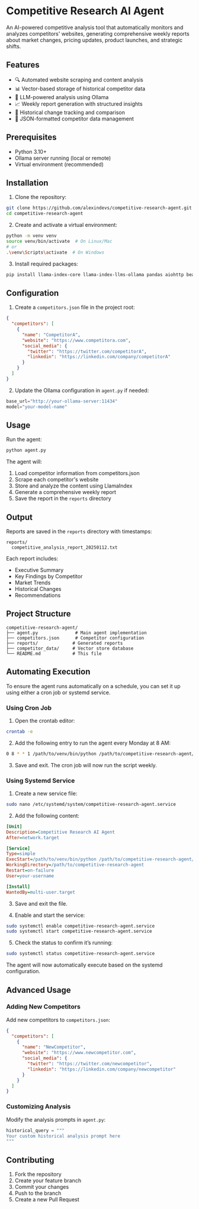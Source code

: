 # Competitive Research AI Agent

An AI-powered competitive analysis tool that automatically monitors and analyzes competitors' websites, generating comprehensive weekly reports about market changes, pricing updates, product launches, and strategic shifts.

## Features

- 🔍 Automated website scraping and content analysis
- 📊 Vector-based storage of historical competitor data
- 🤖 LLM-powered analysis using Ollama
- 📈 Weekly report generation with structured insights
- 🔄 Historical change tracking and comparison
- 📝 JSON-formatted competitor data management

## Prerequisites

- Python 3.10+
- Ollama server running (local or remote)
- Virtual environment (recommended)

## Installation

1. Clone the repository:
```bash
git clone https://github.com/alexindevs/competitive-research-agent.git
cd competitive-research-agent
```

2. Create and activate a virtual environment:
```bash
python -m venv venv
source venv/bin/activate  # On Linux/Mac
# or
.\venv\Scripts\activate  # On Windows
```

3. Install required packages:
```bash
pip install llama-index-core llama-index-llms-ollama pandas aiohttp beautifulsoup4 llama-index-embeddings-ollama
```

## Configuration

1. Create a `competitors.json` file in the project root:
```json
{
  "competitors": [
    {
      "name": "CompetitorA",
      "website": "https://www.competitora.com",
      "social_media": {
        "twitter": "https://twitter.com/competitorA",
        "linkedin": "https://linkedin.com/company/competitorA"
      }
    }
  ]
}
```

2. Update the Ollama configuration in `agent.py` if needed:
```python
base_url="http://your-ollama-server:11434"
model="your-model-name"
```

## Usage

Run the agent:
```bash
python agent.py
```

The agent will:
1. Load competitor information from competitors.json
2. Scrape each competitor's website
3. Store and analyze the content using LlamaIndex
4. Generate a comprehensive weekly report
5. Save the report in the `reports` directory

## Output

Reports are saved in the `reports` directory with timestamps:
```
reports/
  competitive_analysis_report_20250112.txt
```

Each report includes:
- Executive Summary
- Key Findings by Competitor
- Market Trends
- Historical Changes
- Recommendations

## Project Structure

```
competitive-research-agent/
├── agent.py              # Main agent implementation
├── competitors.json      # Competitor configuration
├── reports/             # Generated reports
├── competitor_data/     # Vector store database
└── README.md            # This file
```

## Automating Execution

To ensure the agent runs automatically on a schedule, you can set it up using either a cron job or systemd service.

### Using Cron Job

1. Open the crontab editor:
```bash
crontab -e
```

2. Add the following entry to run the agent every Monday at 8 AM:
```bash
0 8 * * 1 /path/to/venv/bin/python /path/to/competitive-research-agent/agent.py
```

3. Save and exit. The cron job will now run the script weekly.

### Using Systemd Service

1. Create a new service file:
```bash
sudo nano /etc/systemd/system/competitive-research-agent.service
```

2. Add the following content:
```ini
[Unit]
Description=Competitive Research AI Agent
After=network.target

[Service]
Type=simple
ExecStart=/path/to/venv/bin/python /path/to/competitive-research-agent/agent.py
WorkingDirectory=/path/to/competitive-research-agent
Restart=on-failure
User=your-username

[Install]
WantedBy=multi-user.target
```

3. Save and exit the file.

4. Enable and start the service:
```bash
sudo systemctl enable competitive-research-agent.service
sudo systemctl start competitive-research-agent.service
```

5. Check the status to confirm it’s running:
```bash
sudo systemctl status competitive-research-agent.service
```

The agent will now automatically execute based on the systemd configuration.

## Advanced Usage

### Adding New Competitors

Add new competitors to `competitors.json`:
```json
{
  "competitors": [
    {
      "name": "NewCompetitor",
      "website": "https://www.newcompetitor.com",
      "social_media": {
        "twitter": "https://twitter.com/newcompetitor",
        "linkedin": "https://linkedin.com/company/newcompetitor"
      }
    }
  ]
}
```

### Customizing Analysis

Modify the analysis prompts in `agent.py`:
```python
historical_query = """
Your custom historical analysis prompt here
"""
```

## Contributing

1. Fork the repository
2. Create your feature branch
3. Commit your changes
4. Push to the branch
5. Create a new Pull Request